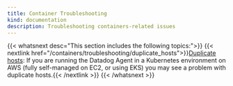 ```yaml
---
title: Container Troubleshooting
kind: documentation
description: Troubleshooting containers-related issues
---
```


{{< whatsnext desc="This section includes the following topics:">}}
  {{< nextlink href="/containers/troubleshooting/duplicate_hosts">}}<u>Duplicate hosts</u>: If you are running the Datadog Agent in a Kubernetes environment on AWS (fully self-managed on EC2, or using EKS) you may see a problem with duplicate hosts.{{< /nextlink >}}
{{< /whatsnext >}}